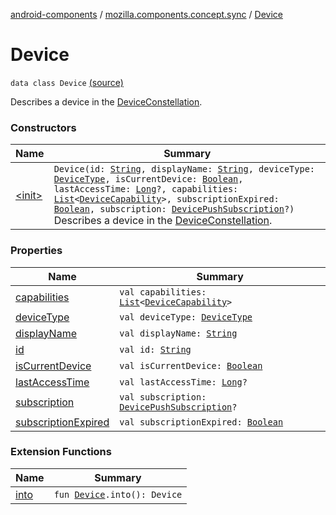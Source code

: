 [android-components](../../index.md) / [mozilla.components.concept.sync](../index.md) / [Device](./index.md)

# Device

`data class Device` [(source)](https://github.com/mozilla-mobile/android-components/blob/master/components/concept/sync/src/main/java/mozilla/components/concept/sync/Devices.kt#L146)

Describes a device in the [DeviceConstellation](../-device-constellation/index.md).

### Constructors

| Name | Summary |
|---|---|
| [&lt;init&gt;](-init-.md) | `Device(id: `[`String`](https://kotlinlang.org/api/latest/jvm/stdlib/kotlin/-string/index.html)`, displayName: `[`String`](https://kotlinlang.org/api/latest/jvm/stdlib/kotlin/-string/index.html)`, deviceType: `[`DeviceType`](../-device-type/index.md)`, isCurrentDevice: `[`Boolean`](https://kotlinlang.org/api/latest/jvm/stdlib/kotlin/-boolean/index.html)`, lastAccessTime: `[`Long`](https://kotlinlang.org/api/latest/jvm/stdlib/kotlin/-long/index.html)`?, capabilities: `[`List`](https://kotlinlang.org/api/latest/jvm/stdlib/kotlin.collections/-list/index.html)`<`[`DeviceCapability`](../-device-capability/index.md)`>, subscriptionExpired: `[`Boolean`](https://kotlinlang.org/api/latest/jvm/stdlib/kotlin/-boolean/index.html)`, subscription: `[`DevicePushSubscription`](../-device-push-subscription/index.md)`?)`<br>Describes a device in the [DeviceConstellation](../-device-constellation/index.md). |

### Properties

| Name | Summary |
|---|---|
| [capabilities](capabilities.md) | `val capabilities: `[`List`](https://kotlinlang.org/api/latest/jvm/stdlib/kotlin.collections/-list/index.html)`<`[`DeviceCapability`](../-device-capability/index.md)`>` |
| [deviceType](device-type.md) | `val deviceType: `[`DeviceType`](../-device-type/index.md) |
| [displayName](display-name.md) | `val displayName: `[`String`](https://kotlinlang.org/api/latest/jvm/stdlib/kotlin/-string/index.html) |
| [id](id.md) | `val id: `[`String`](https://kotlinlang.org/api/latest/jvm/stdlib/kotlin/-string/index.html) |
| [isCurrentDevice](is-current-device.md) | `val isCurrentDevice: `[`Boolean`](https://kotlinlang.org/api/latest/jvm/stdlib/kotlin/-boolean/index.html) |
| [lastAccessTime](last-access-time.md) | `val lastAccessTime: `[`Long`](https://kotlinlang.org/api/latest/jvm/stdlib/kotlin/-long/index.html)`?` |
| [subscription](subscription.md) | `val subscription: `[`DevicePushSubscription`](../-device-push-subscription/index.md)`?` |
| [subscriptionExpired](subscription-expired.md) | `val subscriptionExpired: `[`Boolean`](https://kotlinlang.org/api/latest/jvm/stdlib/kotlin/-boolean/index.html) |

### Extension Functions

| Name | Summary |
|---|---|
| [into](../../mozilla.components.service.fxa/into.md) | `fun `[`Device`](./index.md)`.into(): Device` |
